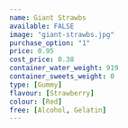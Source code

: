 ```yaml
---
name: Giant Strawbs
available: FALSE
image: "giant-strawbs.jpg"
purchase_option: "1"
price: 0.95
cost_price: 0.38
container_water_weight: 919
container_sweets_weight: 0
type: [Gummy]
flavour: [Strawberry]
colour: [Red]
free: [Alcohol, Gelatin]
---
```

